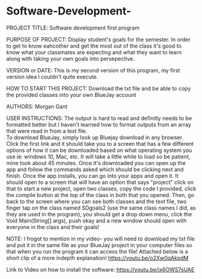 # Software-Development-

PROJECT TITLE: 
Software development first program 

PURPOSE OF PROJECT: 
Display student's goals for the semester. In order to get to know eahcother and get the most out of the class it's good to know what your 
classmates are expecting and what they want to learn along with taking your own goals into persepective. 

VERSION or DATE: 
This is my second version of this program, my first version idea I couldn't quite execute.

HOW TO START THIS PROJECT: 
Download the txt file and be able to copy the provided classes into your own BlueJay account

AUTHORS: 
Morgan Gant 

USER INSTRUCTIONS:
The output is hard to read and definitly needs to be formatted better but I haven't learned how to format outputs from an array that were read in from a text file.  
To download BlueJay, simply look up Bluejay download in any browser. Click the first link and it should take you to a screen that has a few different options of how it can be downloaded based on what operating system you use ie: windows 10, Mac, etc. It will take a little while to load so be patient, mine took about 45 minutes. Once it's downloaded you can open up the app and follow the commands asked which should be clicking next and finish. Once the app installs, you can go into your apps and open it. It should open to a screen that will have an option that says "project" click on that to start a new project, open two classes, copy the code I provided, click the compile button at the top of the class in both that you opened. Then, go back to the screen where you can see both classes and the text file, two finger tap on the class named SDgoals2 (use the same class names I did, as they are used in the program), you should get a drop down menu, click the Void Main(String[] args), push okay and a new window should open with everyone in the class and their goals! 

NOTE: I frogot to mention in my video- you will need to download my txt file and put it in the same file as your BlueJay project in your computer files so that when you run the program it can access the file! Attached below is a short clip of a more indepth explanation! 
https://youtu.be/o2Xw0qAkpdM

Link to Video on how to install the software:
https://youtu.be/ix6OWS7sUAE

